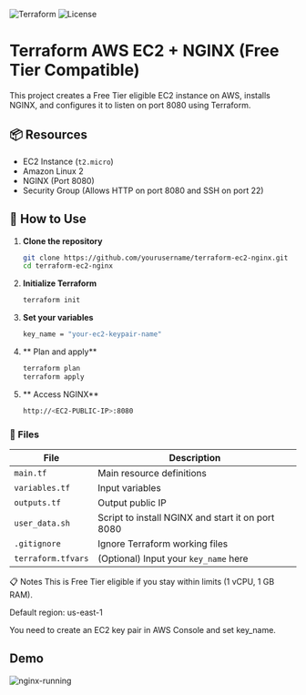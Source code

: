 ![Terraform](https://img.shields.io/badge/Terraform-v1.8+-623CE4?logo=terraform)
![License](https://img.shields.io/badge/license-MIT-green)

# Terraform AWS EC2 + NGINX (Free Tier Compatible)

This project creates a Free Tier eligible EC2 instance on AWS, installs NGINX, and configures it to listen on port 8080 using Terraform.

## 📦 Resources

- EC2 Instance (`t2.micro`)
- Amazon Linux 2
- NGINX (Port 8080)
- Security Group (Allows HTTP on port 8080 and SSH on port 22)

## 🚀 How to Use

1. **Clone the repository**
   ```bash
   git clone https://github.com/yourusername/terraform-ec2-nginx.git
   cd terraform-ec2-nginx

2. **Initialize Terraform**
   ```bash
   terraform init


3. **Set your variables**
   ```bash
   key_name = "your-ec2-keypair-name"

4. ** Plan and apply**
   ```bash
   terraform plan
   terraform apply

5. ** Access NGINX**
   ```bash
   http://<EC2-PUBLIC-IP>:8080

### 🧾 Files

| File              | Description                                         |
|-------------------|-----------------------------------------------------|
| `main.tf`         | Main resource definitions                          |
| `variables.tf`    | Input variables                                     |
| `outputs.tf`      | Output public IP                                    |
| `user_data.sh`    | Script to install NGINX and start it on port 8080  |
| `.gitignore`      | Ignore Terraform working files                      |
| `terraform.tfvars`| (Optional) Input your `key_name` here               |

📋 Notes
This is Free Tier eligible if you stay within limits (1 vCPU, 1 GB RAM).

Default region: us-east-1

You need to create an EC2 key pair in AWS Console and set key_name.

## Demo

![nginx-running](/nginx-running.png)
